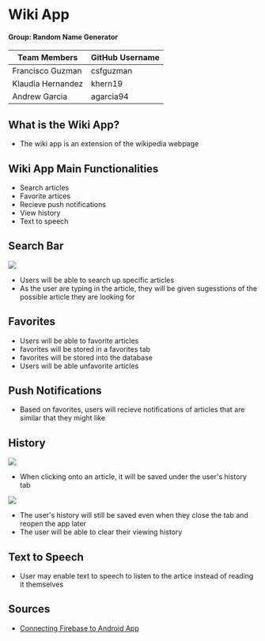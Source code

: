 # Wiki App

#### Group: Random Name Generator

| Team Members | GitHub Username |
| ------ | ------ |
| Francisco Guzman | csfguzman |
| Klaudia Hernandez | khern19 |
| Andrew Garcia | agarcia94 |

## What is the Wiki App?
* The wiki app is an extension of the wikipedia webpage 

## Wiki App Main Functionalities
* Search articles
* Favorite artices
* Recieve push notifications
* View history
* Text to speech

## Search Bar

![](searchbar.gif)

* Users will be able to search up specific articles
* As the user are typing in the article, they will be given sugesstions of the possible article they are looking for

## Favorites
* Users will be able to favorite articles
* favorites will be stored in a favorites tab
* favorites will be stored into the database
* Users will be able unfavorite articles

## Push Notifications
* Based on favorites, users will recieve notifications of articles that are similar that they might like

## History

![](history1.gif) 
* When clicking onto an article, it will be saved under the user's history tab


![](history2.gif)
* The user's history will still be saved even when they close the tab and reopen the app later
* The user will be able to clear their viewing history

## Text to Speech
* User may enable text to speech to listen to the artice instead of reading it themselves

## Sources
- [Connecting Firebase to Android App](https://firebase.google.com/docs/android/setup?authuser=0#console) 
